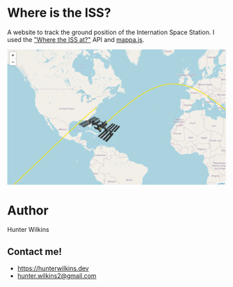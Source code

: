 # Where is the ISS?
A website to track the ground position of the Internation Space Station.
I used the ["Where the ISS at?"](https://wheretheiss.at) API and [mappa.js](https://mappa.js.org/). <br/>

![Where is the ISS?](./iss-tracker.png)
# Author
Hunter Wilkins
## Contact me!
- <https://hunterwilkins.dev>
- <hunter.wilkins2@gmail.com>